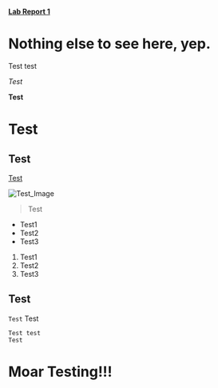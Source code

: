 [**Lab Report 1**](https://frndlydragon.github.io/cse15l-lab-reports/lab-report-1-week-2.html)

# Nothing else to see here, yep.
Test test

*Test*

**Test**

# Test

## Test

[Test](https://frndlydragon.github.io/cse15l-lab-reports/experiment_lab2.html)

![Test_Image](https://thumbs.dreamstime.com/b/long-loaf-bread-22826883.jpg)

> Test

* Test1
* Test2
* Test3

1. Test1
2. Test2
3. Test3

Test
---

`Test` Test

```
Test test
Test
```

# **Moar Testing!!!**
